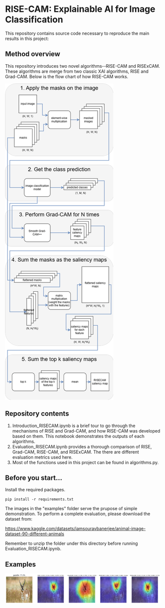 # RISE-CAM: Explainable AI for Image Classification
This repository contains source code necessary to reproduce the main results in this project:


## Method overview
This repository introduces two novel algorithms--RISE-CAM and RISExCAM. These algorithms are merge from two classic XAI algorithms, RISE and Grad-CAM. Below is the flow chart of how RISE-CAM works.

![](RISE-CAM.png)
## Repository contents
1. Introduction_RISECAM.ipynb is a brief tour to go through the mechanisms of RISE and Grad-CAM, and how RISE-CAM was developed based on them. This notebook demonstrates the outputs of each algorithms.
2. Evaluation_RISECAM.ipynb provides a thorough comparison of RISE, Grad-CAM, RISE-CAM, and RISExCAM. The there are different evaluation metrics used here.
3. Most of the functions used in this project can be found in algorithms.py.
## Before you start...
Install the required packages.
```shell
pip install -r requirements.txt
```
The images in the "examples" folder serve the prupose of simple demonstration. To perform a complete evaluation, please download the dataset from:

https://www.kaggle.com/datasets/iamsouravbanerjee/animal-image-dataset-90-different-animals

Remember to unzip the folder under this directory before running Evaluation_RISECAM.ipynb.
## Examples
![](sample_results/antelop.png)